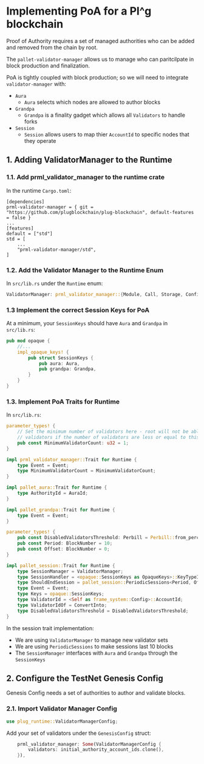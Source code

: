 # Implementing PoA for a Pl^g blockchain

Proof of Authority requires a set of managed authorities who can be added and removed from the chain by root.

The `pallet-validator-manager` allows us to manage who can paritcilpate in block production and finalization.

PoA is tightly coupled with block production; so we will need to integrate `validator-manager` with:
* `Aura` 
    * `Aura` selects which nodes are allowed to author blocks 
* `Grandpa`
    * `Grandpa` is a finality gadget which allows all `Validators` to handle forks
* `Session`
    * `Session` allows users to map thier `AccountId` to specific nodes that they operate

## 1. Adding ValidatorManager to the Runtime

### 1.1. Add prml_validator_manager to the runtime crate

In the runtime `Cargo.toml`:
```
[dependencies]
prml-validator-manager = { git = "https://github.com/plugblockchain/plug-blockchain", default-features = false }
...
[features]
default = ["std"]
std = [
	...
	"prml-validator-manager/std",
]
```

### 1.2. Add the Validator Manager to the Runtime Enum

In `src/lib.rs` under the `Runtime` enum:
```rust
ValidatorManager: prml_validator_manager::{Module, Call, Storage, Config<T>, Event<T>},
```

### 1.3 Implement the correct Session Keys for PoA

At a minimum, your `SessionKeys` should have `Aura` and `Grandpa` in `src/lib.rs`:
```rust
pub mod opaque {
	//...
	impl_opaque_keys! {
		pub struct SessionKeys {
			pub aura: Aura,
			pub grandpa: Grandpa,
		}
	}
}
```

### 1.3. Implement PoA Traits for Runtime

In `src/lib.rs`:

```rust
parameter_types! {
    // Set the minimum number of validators here - root will not be able to remove 
    // validators if the number of validators are less or equal to this number
	pub const MinimumValidatorCount: u32 = 1;
}

impl prml_validator_manager::Trait for Runtime {
	type Event = Event;
	type MinimumValidatorCount = MinimumValidatorCount;
}

impl pallet_aura::Trait for Runtime {
	type AuthorityId = AuraId;
}

impl pallet_grandpa::Trait for Runtime {
	type Event = Event;
}

parameter_types! {
	pub const DisabledValidatorsThreshold: Perbill = Perbill::from_percent(33);
	pub const Period: BlockNumber = 10;
	pub const Offset: BlockNumber = 0;
}

impl pallet_session::Trait for Runtime {
	type SessionManager = ValidatorManager;
	type SessionHandler = <opaque::SessionKeys as OpaqueKeys>::KeyTypeIdProviders;
	type ShouldEndSession = pallet_session::PeriodicSessions<Period, Offset>;
	type Event = Event;
	type Keys = opaque::SessionKeys;
	type ValidatorId = <Self as frame_system::Config>::AccountId;
	type ValidatorIdOf = ConvertInto;
	type DisabledValidatorsThreshold = DisabledValidatorsThreshold;
}
```

In the session trait implementation:
* We are using `ValidatorManager` to manage new validator sets
* We are using `PeriodicSessions` to make sessions last 10 blocks
* The `SessionManager` interfaces with `Aura` and `Grandpa` through the `SessionKeys`

## 2. Configure the TestNet Genesis Config

Genesis Config needs a set of authorities to author and validate blocks.

### 2.1. Import Validator Manager Config

```rust
use plug_runtime::ValidatorManagerConfig;
```

Add your set of validators under the `GenesisConfig` struct:
```rust
    prml_validator_manager: Some(ValidatorManagerConfig {
		validators: initial_authority_account_ids.clone(),
    }),
```
